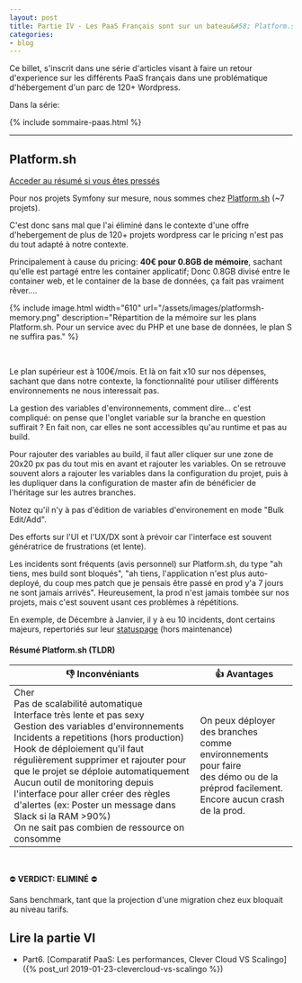 ```yaml
---
layout: post
title: Partie IV - Les PaaS Français sont sur un bateau&#58; Platform.sh reste au port
categories:
- blog
---
```



Ce billet, s'inscrit dans une série d'articles visant à faire un retour d'experience sur les différents PaaS français dans une problématique d'hébergement d'un parc de 120+ Wordpress.

Dans la série:

{% include sommaire-paas.html %}

---


## Platform.sh

[Acceder au résumé si vous êtes pressés](#résumé-platformsh-tldr)


Pour nos projets Symfony sur mesure, nous sommes chez [Platform.sh](https://platform.sh/) (~7 projets).

C'est donc sans mal que l'ai éliminé dans le contexte d'une offre d'hebergement de plus de 120+ projets wordpress car le pricing n'est pas du tout adapté à notre contexte.

Principalement à cause du pricing: **40€ pour 0.8GB de mémoire**, sachant qu'elle est partagé entre les container applicatif; Donc 0.8GB divisé entre le container web, et le container de la base de données, ça fait pas vraiment rêver....

{% include image.html width="610" url="/assets/images/platformsh-memory.png" description="Répartition de la mémoire sur les plans Platform.sh. Pour un service avec du PHP et une base de données, le plan S ne suffira pas." %}

<br />

Le plan supérieur est à 100€/mois. Et là on fait x10 sur nos dépenses, sachant que dans notre contexte, la fonctionnalité pour utiliser différents environnements ne nous interessait pas.

La gestion des variables d'environnements, comment dire... c'est compliqué: on pense que l'onglet variable sur la branche en question suffirait ? En fait non, car elles ne sont accessibles qu'au runtime et pas au build.

Pour rajouter des variables au build, il faut aller cliquer sur une zone de 20x20 px pas du tout mis en avant et rajouter les variables. On se retrouve souvent alors a rajouter les variables dans la configuration du projet, puis à les dupliquer dans la configuration de master afin de bénéficier de l'héritage sur les autres branches.

Notez qu'il n'y à pas d'édition de variables d'environement en mode "Bulk Edit/Add".

Des efforts sur l'UI et l'UX/DX sont à prévoir car l'interface est souvent génératrice de frustrations (et lente).

Les incidents sont fréquents (avis personnel) sur Platform.sh, du type "ah tiens, mes build sont bloqués", "ah tiens, l'application n'est plus auto-deployé, du coup mes patch que je pensais être passé en prod y'a 7 jours ne sont jamais arrivés". Heureusement, la prod n'est jamais tombée sur nos projets, mais c'est souvent usant ces problèmes à répétitions. 

En exemple, de Décembre à Janvier, il y à eu 10 incidents, dont certains majeurs, repertoriés sur leur [statuspage](https://status.platform.sh/history) (hors maintenance)


#### Résumé Platform.sh (TLDR)


| 👎 Inconvéniants                                              | 👍 Avantages                                                  |
| ------------------------------------------------------------ | ------------------------------------------------------------ |
| Cher<br />Pas de scalabilité automatique <br />Interface très lente et pas sexy<br />Gestion des variables d'environnements<br />Incidents a repetitions (hors production)<br />Hook de déploiement qu'il faut <br />régulièrement supprimer et rajouter pour <br />que le projet se déploie automatiquement<br />Aucun outil de monitoring depuis l'interface pour aller créer des règles d'alertes (ex: Poster un message dans Slack si la RAM >90%)<br />On ne sait pas combien de ressource on consomme | On peux déployer des branches <br />comme environnements pour faire <br />des démo ou de la préprod facilement.<br />Encore aucun crash de la prod. |

<br />

⛔️  **VERDICT: ELIMINÉ** ⛔️

Sans benchmark, tant que la projection d'une migration chez eux bloquait au niveau tarifs.

## Lire la partie VI

* Part6. [Comparatif PaaS: Les performances, Clever Cloud VS Scalingo]({% post_url 2019-01-23-clevercloud-vs-scalingo %})
<br />